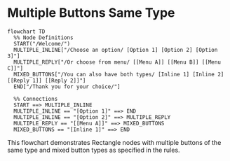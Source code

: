 # Multiple Buttons Same Type

```mermaid
flowchart TD
  %% Node Definitions
  START("/Welcome/")
  MULTIPLE_INLINE["/Choose an option/ [Option 1] [Option 2] [Option 3]"]
  MULTIPLE_REPLY["/Or choose from menu/ [[Menu A]] [[Menu B]] [[Menu C]]"]
  MIXED_BUTTONS["/You can also have both types/ [Inline 1] [Inline 2] [[Reply 1]] [[Reply 2]]"]
  END["/Thank you for your choice/"]
  
  %% Connections
  START ==> MULTIPLE_INLINE
  MULTIPLE_INLINE == "[Option 1]" ==> END
  MULTIPLE_INLINE == "[Option 2]" ==> MULTIPLE_REPLY
  MULTIPLE_REPLY == "[[Menu A]]" ==> MIXED_BUTTONS
  MIXED_BUTTONS == "[Inline 1]" ==> END
```

This flowchart demonstrates Rectangle nodes with multiple buttons of the same type and mixed button types as specified in the rules.
